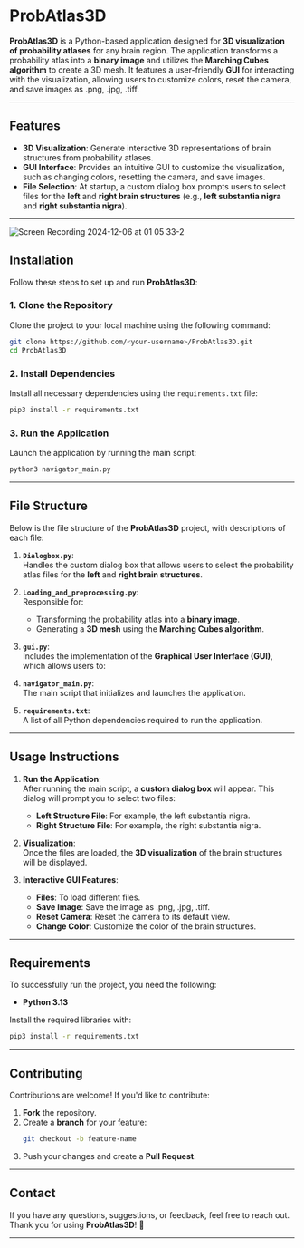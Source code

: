 # **ProbAtlas3D**

**ProbAtlas3D** is a Python-based application designed for **3D visualization of probability atlases** for any brain region. The application transforms a probability atlas into a **binary image** and utilizes the **Marching Cubes algorithm** to create a 3D mesh. It features a user-friendly **GUI** for interacting with the visualization, allowing users to customize colors, reset the camera, and save images as .png, .jpg, .tiff.

---

## **Features**

- **3D Visualization**: Generate interactive 3D representations of brain structures from probability atlases.
- **GUI Interface**: Provides an intuitive GUI to customize the visualization, such as changing colors, resetting the camera, and save images.
- **File Selection**: At startup, a custom dialog box prompts users to select files for the **left** and **right brain structures** (e.g., **left substantia nigra** and **right substantia nigra**).

---
![Screen Recording 2024-12-06 at 01 05 33-2](https://github.com/user-attachments/assets/6b25a0f7-829d-4bca-a41f-e84f012e18d8)


## **Installation**

Follow these steps to set up and run **ProbAtlas3D**:

### **1. Clone the Repository**
Clone the project to your local machine using the following command:
```bash
git clone https://github.com/<your-username>/ProbAtlas3D.git
cd ProbAtlas3D
```

### **2. Install Dependencies**
Install all necessary dependencies using the `requirements.txt` file:
```bash
pip3 install -r requirements.txt
```

### **3. Run the Application**
Launch the application by running the main script:
```bash
python3 navigator_main.py
```

---

## **File Structure**

Below is the file structure of the **ProbAtlas3D** project, with descriptions of each file:

1. **`Dialogbox.py`**:  
   Handles the custom dialog box that allows users to select the probability atlas files for the **left** and **right brain structures**.

2. **`Loading_and_preprocessing.py`**:  
   Responsible for:
   - Transforming the probability atlas into a **binary image**.
   - Generating a **3D mesh** using the **Marching Cubes algorithm**.

3. **`gui.py`**:  
   Includes the implementation of the **Graphical User Interface (GUI)**, which allows users to:

4. **`navigator_main.py`**:  
   The main script that initializes and launches the application.

5. **`requirements.txt`**:  
   A list of all Python dependencies required to run the application.

---

## **Usage Instructions**

1. **Run the Application**:  
   After running the main script, a **custom dialog box** will appear. This dialog will prompt you to select two files:  
   - **Left Structure File**: For example, the left substantia nigra.  
   - **Right Structure File**: For example, the right substantia nigra.  

2. **Visualization**:  
   Once the files are loaded, the **3D visualization** of the brain structures will be displayed.

3. **Interactive GUI Features**:  
   - **Files**: To load different files.
   - **Save Image**: Save the image as .png, .jpg, .tiff.
   - **Reset Camera**: Reset the camera to its default view.
   - **Change Color**: Customize the color of the brain structures.  
 

---

## **Requirements**

To successfully run the project, you need the following:

- **Python 3.13**  

Install the required libraries with:
```bash
pip3 install -r requirements.txt
```

---

## **Contributing**

Contributions are welcome! If you'd like to contribute:
1. **Fork** the repository.  
2. Create a **branch** for your feature:
   ```bash
   git checkout -b feature-name
   ```
3. Push your changes and create a **Pull Request**.

---

## **Contact**

If you have any questions, suggestions, or feedback, feel free to reach out.  
Thank you for using **ProbAtlas3D**! 🎉

--- 
